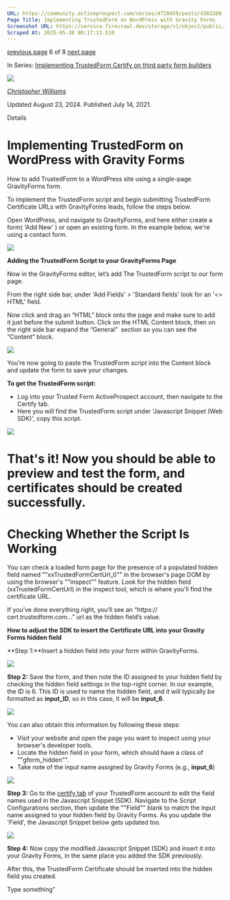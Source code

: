 ```yaml
---
URL: https://community.activeprospect.com/series/4720459/posts/4383260-implementing-trustedform-on-wordpress-with-gravity-forms
Page Title: Implementing TrustedForm on WordPress with Gravity Forms
Screenshot URL: https://service.firecrawl.dev/storage/v1/object/public/media/screenshot-dbf004a3-b4e0-43c2-b02e-40cea680bddf.png
Scraped At: 2025-05-30 00:17:13.510
---
```


[previous page](https://community.activeprospect.com/series/4720459/posts/4067743-activeprospect-compatible-landing-pages-form-builders-and-chat-platforms) 6 of 8 [next page](https://community.activeprospect.com/series/4720459/posts/4290731-troubleshooting-a-trustedform-certify-web-sdk-deployment)

In Series: [Implementing TrustedForm Certify on third party form builders](https://community.activeprospect.com/series/4720459-implementing-trustedform-certify-on-third-party-form-builders)

[![](https://content2.bloomfire.com/avatars/users/1405246/thumb/thumbnail.png?f=1620827893&Expires=1748567792&Signature=pAhB7qIdcbVx5QwKTBYZYOnQu3BBEdnF~eXNAn5ONmzRwkphGhldfGwOpW~IxRc4v1TZz3dtjUyOr1eVBc7CwNnwUI-0CriXuFoAXmkv5AfJZTN-s7GKe6Q0EQ8o6QlWe9ajHQIIQOKeZyusaTBtqeFcgFIawLjhdXATUfmRR3gdZhzSmuIG7PuMhvBM5CgTs2sZnLkRcsAD6pTdZq~Xl7YN-oyfujb5BIOCVsm6kGnB0d-3qfcfWrNDb0O-aY~rarQJ79s2WIybJ4uYiBwgv0TnkpBGMJ~eJ6ojM47G-4~kj2Snvdxx6t7GSplcMRvlp1i6u62IWpd~6bx6x01JbQ__&Key-Pair-Id=APKAIDFCFZ2UHE5LPIUA)](https://community.activeprospect.com/memberships/7846678-christopher-williams)

[_Christopher Williams_](https://community.activeprospect.com/memberships/7846678-christopher-williams)

Updated August 23, 2024. Published July 14, 2021.

Details

# Implementing TrustedForm on WordPress with Gravity Forms

How to add TrustedForm to a WordPress site using a single-page GravityForms form.

To implement the TrustedForm script and begin submitting TrustedForm Certificate URLs with GravityForms leads, follow the steps below.

Open WordPress, and navigate to GravityForms, and here either create a form( 'Add New' ) or open an existing form. In the example below, we're using a contact form.

![](https://content3.bloomfire.com/thumbnails/contents/004/211/234/original.png?f=1709596693&Expires=1748567823&Signature=qng6690nPR5bVTodR~-DyumARlyV7OXlDAtdZR5PB-DY0sD62j01xympbkJBzocyMUUlhZp7MluCLcVOUtCnHuEQF8ZmN6vHty-IUueqHQoP12c7K-RFgQUzElAULgxv-miUwHkeowD0GuNqH7R5rDxNs1VBBaxz-u3W6atVk~3ou3-mueP2mYuzp6Q45tQeMyhuV0ai5MLgNtFjKzTlV3RWu1y0ZEMxiUIbFaozD2pL6of3p4zgOGa3-RUEWVbW70tuml6dWxmHw8qGqzHbfF~xTRzEiExaDXHdSB5jiqMEnduho0wvBK2Xouy-95EAyeFC-kwxn5pYTpQDRz8vhQ__&Key-Pair-Id=APKAIDFCFZ2UHE5LPIUA)

**Adding the TrustedForm Script to your GravityForms Page**

Now in the GravityForms editor, let’s add The TrustedForm script to our form page.

From the right side bar, under 'Add Fields' > 'Standard fields' look for an '<> HTML' field.

Now click and drag an “HTML” block onto the page and make sure to add it just before the submit button. Click on the HTML Content block, then on the right side bar expand the “General”  section so you can see the “Content” block.

![](https://content3.bloomfire.com/thumbnails/contents/004/211/245/original.png?f=1709598018&Expires=1748567823&Signature=hdyDACqC4W~LdCPWU6crIe8Fozpx8sJkgPcFt4C1E9lJkzeRlfF8N4Yxygfw09qvLiDQB8GMJD80H65sBbn61TH~u8XJBFFWvyLjxKqtbfK21QcLhdgyqDqvoRG2K6BE7X2371J7JV3wEWKTKyMTBkxvA03yuoasfpwkO~6WPxAmqlcVRflEn9RuUWAapCL6LkNHUhOJkUDfKm5sW37guoqf7QRlmC1CFrSOH8Dtp~0poSzailEc7DYq-Toyx7I~V9Qd2iM-TyXoG5gAlshcJsxRRZ4WUJiFfE67vDM--lH-rIfbcNhy0gHOh~K92rVAkWc0yITCiwWtsqtfj9S87Q__&Key-Pair-Id=APKAIDFCFZ2UHE5LPIUA)

You’re now going to paste the TrustedForm script into the Content block and update the form to save your changes.

**To get the TrustedForm script:**

- Log into your Trusted Form ActiveProspect account, then navigate to the Certify tab.
- Here you will find the TrustedForm script under 'Javascript Snippet (Web SDK)', copy this script.

![](https://content1.bloomfire.com/thumbnails/contents/004/211/247/original.png?f=1709598130&Expires=1748567823&Signature=CTYGFG0xfsTWGv2~SIETsehbOXcTVLUdinlnhLOZCsB2AK1A3eF6YGE30FUtmUAdHX~3XqFU~hQnrvgw4aTOsYyeflokHRX3w5JmIMw-j8X9Kc7oyMkl7UB-w0DwBB2Kez581Mxy4Y9~wZY3BeYhFn8OX7osMKPzwSeZpizUQlqffgV7xSkb9TpvQcaeNSMuH5-J0xvj68ipfvyEbczVmhFn~X~KJc02d9GpxnT3guo2bBu5QB0neQO6v4xFAjVP~jEipz1pe~~kZu7h62Klo5udqbdcni9EgAlEMDZ9UUcw9jXjYYk95rlRtvtwrWL82Dt8MJj0dnrbMWfsUnlIUw__&Key-Pair-Id=APKAIDFCFZ2UHE5LPIUA)

# That's it! Now you should be able to preview and test the form, and certificates should be created successfully.

# Checking Whether the Script Is Working

You can check a loaded form page for the presence of a populated hidden field named ""xxTrustedFormCertUrl\_0"" in the browser's page DOM by using the browser's ""inspect"" feature. Look for the hidden field (xxTrustedFormCertUrl) in the inspect tool, which is where you'll find the certificate URL.

If you’ve done everything right, you’ll see an “https:// cert.trustedform.com…” url as the hidden field’s value.

**How to adjust the SDK to insert the Certificate URL into your Gravity Forms hidden field**

**Step 1:**Insert a hidden field into your form within GravityForms.

![](https://content2.bloomfire.com/thumbnails/contents/004/454/348/original.png?f=1724438084&Expires=1748567823&Signature=RJG5PrLtt~3piBDOeTQ7XmrI9eAQBdI9bJ7-HklC~6TttEUJxLwI154t61l5bJzp8d9matQAlMnv0uzUoNPSFwfu3cFVbA8Tk0BGi9SAYDYhsqiAPK50YiS2gS02xkheM0ocdlM-dWuyJC6gAFCagHODCkRaif7Q8m7NGweDurLiCUvhvLYnNfiuJ8rzOtqFc9SqjFknSE3wKElkfs6ZGzKEkt7xn6g0S0gBvi7tTUHV5Qyhbb8DP727w6s8kETsi96JeZsTau0wQxMad6cOsV5ThzeMt4ZnEY~5Duc6JlzEB5LWbDa1eOL0lMFnnv~7lCxQAUE9rd598N7GPtsAYQ__&Key-Pair-Id=APKAIDFCFZ2UHE5LPIUA)

**Step 2:** Save the form, and then note the ID assigned to your hidden field by checking the hidden field settings in the top-right corner. In our example, the ID is 6. This ID is used to name the hidden field, and it will typically be formatted as **input\_ID**, so in this case, it will be **input\_6**.

![](https://content0.bloomfire.com/thumbnails/contents/004/454/355/original.png?f=1724438220&Expires=1748567823&Signature=VvKJiMDsr9e~6cez6scJF9GWSUCsFfsJIhgFtE6TZWRzkdtSjTra-RHrjbTQ8RiC1r~hW9wdfZn4OldGHlbKI1nIAbHnTamrdBhPuh2tmVEp11ntHp9xMvCLdU-C6~O8Clad~hSdd3Eha3byqI5kxC-HM0ivjSuXBMvhFl7rdx7QvbKB0hCV6XiF7v0DEo9fNY5L9tk9E06QAKHy~xz24B~kKY6IDhNqp42EgdNN8UNLSbNf9bbwBn-FYEFWXFB~ZL-6jcJnFocNRu50SEpwUClnl8sPqOUPT-MnMrQSxZInpFwfHowAefM9nc7EZa6mRIvfe1AnTXAnNTQns-glWw__&Key-Pair-Id=APKAIDFCFZ2UHE5LPIUA)

You can also obtain this information by following these steps:

- Visit your website and open the page you want to inspect using your browser's developer tools.
- Locate the hidden field in your form, which should have a class of ""gform\_hidden"".
- Take note of the input name assigned by Gravity Forms (e.g., **input\_6**)

![](https://content3.bloomfire.com/thumbnails/contents/004/454/411/original.png?f=1724439260&Expires=1748567823&Signature=t2rHfzCNV9ynhmpjoohyeADf7lO6fZJ0U8LrcW4ZZ6zR9NdEncjLZYaXrrSW7txjjoiwbZ9m5buGeg4nmG~b74ZFMv21xGbjrU4YDmVewWU4yKoZ4d3HbDUF~HFYyo32BMTczRR4F9weTsNNZJI~~fzQ~kzAF28SfSIOwkfPAXSJ4VE2CRD2RtJjgD5E2oWCWpZJQlDY3DKScivPB0~HxJw4wPznzMV2EwSlgzEvJsUUKw3OFk603nov35178crkDr5Lz9aLpI4OYQ5f8HTr-ot~qH6prCxjEMb~LCOwM4dAIpWCCW~iqi~KCnRuuK9hlmgKGCEmXcDLCsA6pCjKiA__&Key-Pair-Id=APKAIDFCFZ2UHE5LPIUA)

**Step 3:** Go to the [certify tab](https://app.trustedform.com/certificates/issue?__hstc=41051389.43606a6e2ff3de6aa4ef188da8da6084.1748564228037.1748564228037.1748564228037.1&__hssc=41051389.1.1748564228037&__hsfp=3707738794) of your TrustedForm account to edit the field names used in the Javascript Snippet (SDK). Navigate to the Script Configurations section, then update the ""Field"" blank to match the input name assigned to your hidden field by Gravity Forms. As you update the 'Field', the Javascript Snippet below gets updated too.

![](https://content1.bloomfire.com/thumbnails/contents/004/454/419/original.png?f=1724439525&Expires=1748567823&Signature=KLWzCrng2vYFQDEJDsa0WG7bn114RKsZhOXvJTTmanC~wTVtjdk-Tfs6rFwhjS61JE7wJO69ZQ02QoTHMxQp4QPdvW6FJqlgcw8~FsEpZcYYfYcWkR5SDtf9R0CyLzDe29A5IHikLVD~A2lnrBXy~LpqzMOFC36vZDw8aFscfzk0Uxc6YlBXG-yWWXm2lNWulcXuvZ9r1kBN3~HlH8Wt2ozOdlR8GnDlCpAIggdajNuSWGQNJK4bAKQEpSKVXNV9bLygVztV~zIJ2qy83N-JPejI~zShi93me22v6ob8xrku9Ei~F5tcRZoyD6obztQB0bF-jqyrZYrHm7O-QEjFEw__&Key-Pair-Id=APKAIDFCFZ2UHE5LPIUA)

**Step 4:** Now copy the modified Javascript Snippet (SDK) and insert it into your Gravity Forms, in the same place you added the SDK previously.

After this, the TrustedForm Certificate should be inserted into the hidden field you created.

Type something"

